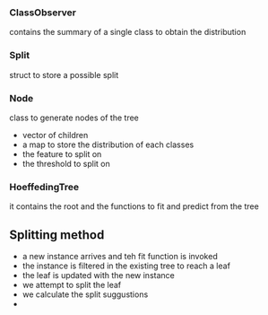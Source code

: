 ### ClassObserver

contains the summary of a single class to obtain the distribution

### Split

struct to store a possible split

### Node

class to generate nodes of the tree
- vector of children
- a map to store the distribution of each classes
- the feature to split on
- the threshold to split on

### HoeffedingTree

it contains the root and the functions to fit and predict from the tree

## Splitting method
- a new instance arrives and teh fit function is invoked
- the instance is filtered in the existing tree to reach a leaf
- the leaf is updated with the new instance
- we attempt to split the leaf
- we calculate the split suggustions
- 